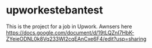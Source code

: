 # upworkestebantest

This is the project for a job in Upwork. 
Awnsers here https://docs.google.com/document/d/19tLQZnI7HbK-ZYeieODNL0k8Vq233WI2cqEAnCxe6F4/edit?usp=sharing
